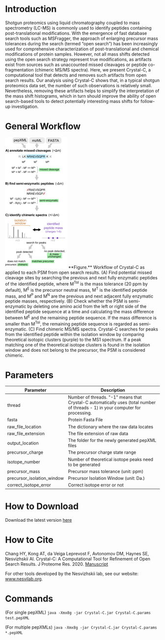 
# Introduction
  Shotgun proteomics using liquid chromatography coupled to mass spectrometry (LC-MS) is commonly used to identify peptides containing post-translational modifications. With the emergence of fast database search tools such as MSFragger, the approach of enlarging precursor mass tolerances during the search (termed “open search”) has been increasingly used for comprehensive characterization of post-translational and chemical modifications of protein samples. However, not all mass shifts detected using the open search strategy represent true modifications, as artifacts exist from sources such as unaccounted missed cleavages or peptide co-fragmentation (chimeric MS/MS spectra). Here, we present Crystal-C, a computational tool that detects and removes such artifacts from open search results. Our analysis using Crystal-C shows that, in a typical shotgun proteomics data set, the number of such observations is relatively small. Nevertheless, removing these artifacts helps to simplify the interpretation of the mass shift histograms, which in turn should improve the ability of open search-based tools to detect potentially interesting mass shifts for follow-up investigation.



# General Workflow

<img src="https://github.com/Nesvilab/Crystal-C/blob/master/CrystalC.png" height="40%" width="40%" title="General Workflow of Crystal-C">
**Figure.** Workflow of Crystal-C as applied to each PSM from open search results. (A) Find potential missed cleavage sites by searching the previous and next fully enzymatic peptides of the identified peptide, where M<sup>Tol</sup> is the mass tolerance (20 ppm by default), M<sup>E</sup> is the precursor neutral mass, M<sup>T</sup> is the identified peptide mass, and M<sup>P</sup> and M<sup>N</sup> are the previous and next adjacent fully enzymatic peptide masses, respectively. (B) Check whether the PSM is semi-enzymatic by deleting one amino acid from the left or right side of the identified peptide sequence at a time and calculating the mass difference between M<sup>E</sup> and the remaining peptide sequence. If the mass difference is smaller than M<sup>Tol</sup>, the remaining peptide sequence is regarded as semi-enzymatic. (C) Find chimeric MS/MS spectra. Crystal-C searches for peaks from the identified peptide within the isolation window by comparing theoretical isotopic clusters (purple) to the MS1 spectrum. If a peak matching one of the theoretical isotope clusters is found in the isolation window and does not belong to the precursor, the PSM is considered chimeric.



# Parameters
| Parameter | Description |
| --------- | ------------- |
| thread | Number of threads. "-1" means that Crystal-C automatically uses (total number of threads - 1) in your computer for processing.|
| fasta | Protein Fasta File |
| raw_file_location | The dictionary where the raw data locates |
| raw_file_extension | The file extension of raw data |
| output_location | The folder for the newly generated pepXML files |
| precursor_charge | The precursor charge state range |
| isotope_number | Number of theoretical isotope peaks need to be generated |
| precursor_mass | Precursor mass tolerance (unit: ppm) |
| precursor_isolation_window | Precursor Isolation Window (unit: Da.) |
| correct_isotope_error | Correct isotope error or not |



# How to Download
Download the latest version [here](https://github.com/Nesvilab/Crystal-C/releases/latest)



# How to Cite
Chang HY, Kong AT, da Veiga Leprevost F, Avtonomov DM, Haynes SE, Nesvizhskii AI. Crystal-C: A Computational Tool for Refinement of Open Search Results. J Proteome Res. 2020. [Manuscript](https://pubs.acs.org/doi/abs/10.1021/acs.jproteome.0c00119)

For other tools developed by the Nesvizhskii lab, see our website: www.nesvilab.org.



# Commands

(For single pepXML)
`java -Xmx8g -jar Crystal-C.jar Crystal-C.params test.pepXML`

(For multiple pepXMLs)
`java -Xmx8g -jar Crystal-C.jar Crystal-C.params *.pepXML`
